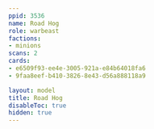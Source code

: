 ```yaml
---
ppid: 3536
name: Road Hog
role: warbeast
factions:
- minions
scans: 2
cards:
- e6509f93-ee4e-3005-921a-e84b64018fa6
- 9faa8eef-b410-3826-8e43-d56a888118a9

layout: model
title: Road Hog
disableToc: true
hidden: true
---
```

